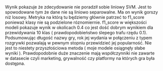 Wynik pokazuje że zdecydowanie nie poradził sobie liniowy SVM. Jest to spowodowane tym że dane nie są liniowo separowalne. Ma on wynik gorszy niż losowy. Metryka na którą tu będziemy głównie patrzeć to f1_score ponieważ klasy nie są podzielone róznomiernie. f1_score w większości modeli pokazuje wynik w okolicach 0.4 co jest dość dobrym wynikiem dla przewidywania 10 klas ( prawdopodobieństwo ślepego trafu rzędu 0.1).
Podsumowując długość nazwy gry, rok jej wydania w połączeniu z typem rozgrywki pozwalają w pewnym stopniu przewidzieć jej popularność. Nie jest to niestety przyszłościowa metoda ( moje modele osiągnęły słabe wyniki ). Prawdopodobnie duże znaczenie mają współczynniki nie zawarte w datasecie czyli marketing, grywalność czy platformy na których gra była dostępna.

